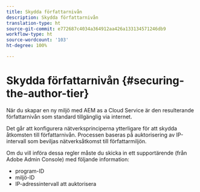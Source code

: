 ```yaml
---
title: Skydda författarnivån
description: Skydda författarnivån
translation-type: ht
source-git-commit: e772687c4034a364912aa426a133134571246db9
workflow-type: ht
source-wordcount: '103'
ht-degree: 100%

---
```



# Skydda författarnivån {#securing-the-author-tier}

När du skapar en ny miljö med AEM as a Cloud Service är den resulterande författarnivån som standard tillgänglig via internet.

Det går att konfigurera nätverksprinciperna ytterligare för att skydda åtkomsten till författarnivån. Processen baseras på auktorisering av IP-intervall som beviljas nätverksåtkomst till författarmiljön.

Om du vill införa dessa regler måste du skicka in ett supportärende (från Adobe Admin Console) med följande information:
- program-ID
- miljö-ID
- IP-adressintervall att auktorisera